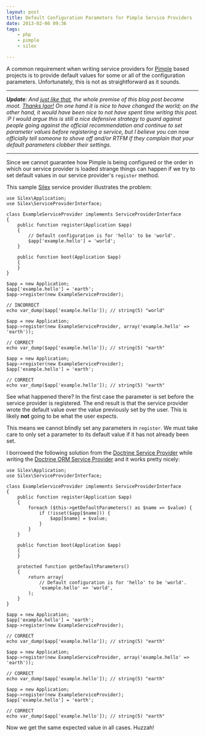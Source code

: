 ```yaml
---
layout: post
title: Default Configuration Parameters for Pimple Service Providers
date: 2013-02-06 09:36
tags:
    - php
    - pimple
    - silex

---
```


A common requirement when writing service providers for [Pimple][1] based
projects is to provide default values for some or all of the configuration
parameters. Unfortunately, this is not as straightforward as it sounds.

---

<em>**Update**: And [just like that](https://github.com/silexphp/Silex/pull/622),
the whole premise of this blog post became moot. [Thanks Igor!](https://igor.io)
On one hand it is nice to have changed the world; on the other hand, it would
have been nice to not have spent time writing this post. :P I would argue this
is still a nice defensive strategy to guard against people going against the
official recommendation and continue to set parameter values before registering
a service, but I believe you can now officially tell someone to shove off and/or
RTFM if they complain that your default parameters clobber their settings.</em>

---

Since we cannot guarantee how Pimple is being configured or the order in
which our service provider is loaded strange things can happen if we try
to set default values in our service provider's `register` method.

This sample [Silex][2] service provider illustrates the problem:

    use Silex\Application;
    use Silex\ServiceProviderInterface;

    class ExampleServiceProvider implements ServiceProviderInterface
    {
        public function register(Application $app)
        {
            // Default configuration is for 'hello' to be 'world'.
            $app['example.hello'] = 'world';
        }

        public function boot(Application $app)
        {
        }
    }

    $app = new Application;
    $app['example.hello'] = 'earth';
    $app->register(new ExampleServiceProvider);

    // INCORRECT
    echo var_dump($app['example.hello']); // string(5) "world"

    $app = new Application;
    $app->register(new ExampleServiceProvider, array('example.hello' => 'earth'));

    // CORRECT
    echo var_dump($app['example.hello']); // string(5) "earth"

    $app = new Application;
    $app->register(new ExampleServiceProvider);
    $app['example.hello'] = 'earth';

    // CORRECT
    echo var_dump($app['example.hello']); // string(5) "earth"


See what happened there? In the first case the parameter is set before the service
provider is registered. The end result is that the service provider wrote the default
value over the value previously set by the user. This is likely **not** going to be
what the user expects.

This means we cannot blindly set any parameters in `register`. We must take care
to only set a parameter to its default value if it has not already been set.

I borrowed the following solution from the [Doctrine Service Provider][3] while
writing the [Doctrine ORM Service Provider][4] and it works pretty nicely:

    use Silex\Application;
    use Silex\ServiceProviderInterface;

    class ExampleServiceProvider implements ServiceProviderInterface
    {
        public function register(Application $app)
        {
            foreach ($this->getDefaultParameters() as $name => $value) {
                if (!isset($app[$name])) {
                    $app[$name] = $value;
                }
            }
        }

        public function boot(Application $app)
        {
        }

        protected function getDefaultParameters()
        {
            return array(
                // Default configuration is for 'hello' to be 'world'.
                'example.hello' => 'world',
            );
        }
    }

    $app = new Application;
    $app['example.hello'] = 'earth';
    $app->register(new ExampleServiceProvider);

    // CORRECT
    echo var_dump($app['example.hello']); // string(5) "earth"

    $app = new Application;
    $app->register(new ExampleServiceProvider, array('example.hello' => 'earth'));

    // CORRECT
    echo var_dump($app['example.hello']); // string(5) "earth"

    $app = new Application;
    $app->register(new ExampleServiceProvider);
    $app['example.hello'] = 'earth';

    // CORRECT
    echo var_dump($app['example.hello']); // string(5) "earth"


Now we get the same expected value in all cases. Huzzah!


[1]: http://pimple.sensiolabs.org/
[2]: http://silex.sensiolabs.org/
[3]: http://silex.sensiolabs.org/doc/providers/doctrine.html
[4]: https://github.com/dflydev/dflydev-doctrine-orm-service-provider
